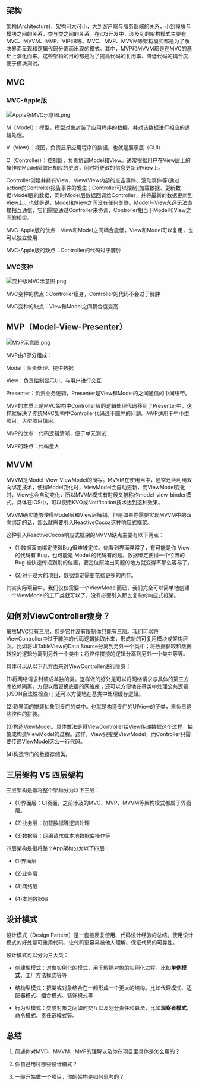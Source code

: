 
## 架构

架构(Architecture)，架构可大可小，大到客户端与服务器端的关系，小到模块与模块之间的关系，类与类之间的关系。在iOS开发中，涉及到的架构模式主要有MVC、MVVM、MVP、VIPER等。MVC、MVP、MVVM等架构模式都是为了解决界面呈现和逻辑代码分离而出现的模式。其中，MVP和MVVM都是在MVC的基础上演化而来。这些架构的目的都是为了提高代码的复用率、降低代码的耦合度、便于模块测试。

## MVC

### MVC-Apple版

![Apple版MVC示意图.png](https://upload-images.jianshu.io/upload_images/4164292-5ff93fa8ef79656d.png?imageMogr2/auto-orient/strip%7CimageView2/2/w/1240)

M（Model）：模型，模型对象封装了应用程序的数据，并对该数据进行相应的逻辑处理。

V（View）：视图，负责显示应用程序的数据，也就是展示层（GUI）

C（Controller）：控制器，负责协调Model和View。通常根据用户在View层上的操作使Model层做出相应的更改，同时将更改的信息更新到View上。

Controller创建并持有View，View(View内部的点击事件、滚动事件等)通过action向Controller报告事件的发生；Controller可以控制(加载数据、更新数据)Model层的数据，同时Model层数据回调给Controller，并将最新的数据更新到View上。也就是说，Model和View之间没有任何关联，Model与View永远无法直接相互通信，它们需要通过Controller来协调，Controller相当于Model和View之间的桥梁。

MVC-Apple版的优点：View和Model之间耦合度低，View和Model可以复用，也可以独立使用

MVC-Apple版的缺点：Controller的代码过于臃肿


### MVC变种

![变种版MVC示意图.png](https://upload-images.jianshu.io/upload_images/4164292-23569eb85f1ddab8.png?imageMogr2/auto-orient/strip%7CimageView2/2/w/1240)

MVC变种的优点：Controller瘦身，Controller的代码不会过于臃肿

MVC变种的缺点：View和Model之间耦合度变高


## MVP（Model-View-Presenter）

![MVP示意图.png](https://upload-images.jianshu.io/upload_images/4164292-ac79f48aace5dafa.png?imageMogr2/auto-orient/strip%7CimageView2/2/w/1240)

MVP由3部分组成：

Model：负责处理、提供数据

View：负责绘制显示UI、与用户进行交互

Presenter：负责业务逻辑，Presenter是View和Model的之间通信的中间纽带。

MVP的本质上是MVC架构中Controller层的逻辑处理代码移到了Presenter中，这样就解决了传统MVC架构中Controller代码过于臃肿的问题。MVP适用于中小型项目，大型项目慎用。

MVP的优点：代码逻辑清晰，便于单元测试

MVP的缺点：代码量大


## MVVM

MVVM是Model-View-ViewModel的简写。MVVM在使用当中，通常还会利用双向绑定技术，使得Model变化时，ViewModel会自动更新，而ViewModel变化时，View也会自动变化，所以MVVM模式有时候又被称作model-view-binder模式。具体在iOS中，可以使用KVO或Notification技术达到这种效果。

MVVM确实能够使得Model层和View层解耦，但是如果你需要实现MVVM中的双向绑定的话，那么就需要引入ReactiveCocoa这种响应式框架。

这种引入ReactiveCocoa响应式框架的MVVM缺点主要有以下两点：

* (1)数据双向绑定使得Bug很难被定位。你看到界面异常了，有可能是你 View 的代码有 Bug，也可能是 Model 的代码有问题。数据绑定使得一个位置的 Bug 被快速传递到别的位置，要定位原始出问题的地方就变得不那么容易了。

* (2)对于过大的项目，数据绑定需要花费更多的内存。

其实实际项目中，我们仅仅需要一个ViewModel而已，我们完全可以简单地创建一个ViewModel的工厂类就可以了，没有必要引入那么复杂的响应式框架。


## 如何对ViewController瘦身？

虽然MVC只有三层，但是它并没有限制你只能有三层。我们可以将ViewController中过于臃肿的代码逻辑抽取出来，形成新的可复用模块或架构层次。比如将UITableView的Data Source分离到另外一个类中；将数据获取和数据转换的逻辑分离到另外一个类中；将控件拼接的逻辑分离到另外一个类中等等。

具体可以从以下几方面来对ViewController进行瘦身：

(1)将网络请求封装成单独的类。这样做的好处是可以将网络请求与具体的第三方库依赖隔离，方便以后更换底层的网络库；还可以方便地在基类中处理公共逻辑(JSON合法性检查)；还可以方便地在基类中处理缓存逻辑。

(2)将界面的拼装抽象到专门的类中。也就是构造专门的UIView的子类，来负责这些控件的拼装。

(3)构造ViewModel。具体做法是将ViewController给View传递数据这个过程，抽象成构造ViewModel的过程。这样，View只接受ViewModel，而Controller只需要传递ViewModel这么一行代码。

(4)构造专门的数据存储类。


## 三层架构 VS 四层架构

三层架构是指将整个架构分为以下三层：

* (1)界面层：UI页面，之前涉及的MVC、MVP、MVVM等架构模式都属于界面层。

* (2)业务层：加载数据等逻辑处理

* (3)数据层：网络请求或本地数据库操作等

四层架构是指将整个App架构分为以下四层：

* (1)界面层

* (2)业务层

* (3)网络层

* (4)本地数据层


## 设计模式

设计模式（Design Pattern）是一套被反复使用、代码设计经验的总结。使用设计模式的好处是可重用代码、让代码更容易被他人理解、保证代码的可靠性。

设计模式可以分为三大类：

* 创建型模式：对象实例化的模式，用于解耦对象的实例化过程。比如**单例模式**、工厂方法模式等等

* 结构型模式：把类或对象结合在一起形成一个更大的结构。比如代理模式、适配器模式、组合模式、装饰模式等

* 行为型模式：类或对象之间如何交互以及划分责任和算法，比如**观察者模式**、命令模式、责任链模式等。




## 总结

1. 简述你对MVC、MVVM、MVP的理解以及你在项目里具体是怎么用的？

2. 你自己用过哪些设计模式？

3. 一般开始做一个项目，你的架构是如何思考的？
